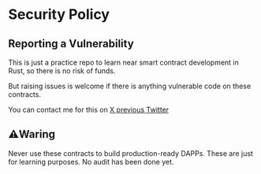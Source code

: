 # Security Policy

## Reporting a Vulnerability

This is just a practice repo to learn near smart contract development in Rust, so there is no risk of funds.

But raising issues is welcome if there is anything vulnerable code on these contracts. 

You can contact me for this on [X previous Twitter](https://x.com/thenearguy)

## ⚠️Waring
Never use these contracts to build production-ready DAPPs. These are just for learning purposes. No audit has been done yet.  
